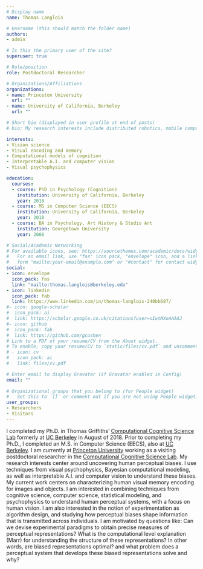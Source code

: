 ```yaml
---
# Display name
name: Thomas Langlois

# Username (this should match the folder name)
authors:
- admin

# Is this the primary user of the site?
superuser: true

# Role/position
role: Postdoctoral Researcher

# Organizations/Affiliations
organizations:
- name: Princeton University
  url: ""
- name: University of California, Berkeley
  url: ""

# Short bio (displayed in user profile at end of posts)
# bio: My research interests include distributed robotics, mobile computing and programmable matter.

interests:
- Vision science
- Visual encoding and memory
- Computational models of cognition
- Interpretable A.I. and computer vision 
- Visual psychophysics

education:
  courses:
  - course: PhD in Psychology (Cognition)
    institution: University of California, Berkeley
    year: 2018
  - course: MS in Computer Science (EECS)
    institution: University of California, Berkeley
    year: 2018
  - course: BA in Psychology, Art History & Studio Art
    institution: Georgetown University
    year: 2008

# Social/Academic Networking
# For available icons, see: https://sourcethemes.com/academic/docs/widgets/#icons
#   For an email link, use "fas" icon pack, "envelope" icon, and a link in the
#   form "mailto:your-email@example.com" or "#contact" for contact widget.
social:
- icon: envelope
  icon_pack: fas
  link: "mailto:thomas.langlois@berkeley.edu"
- icon: linkedin
  icon_pack: fab
  link: https://www.linkedin.com/in/thomas-langlois-240bb687/
#- icon: google-scholar
#  icon_pack: ai
#  link: https://scholar.google.co.uk/citations?user=sIwtMXoAAAAJ
#- icon: github
#  icon_pack: fab
#  link: https://github.com/gcushen
# Link to a PDF of your resume/CV from the About widget.
# To enable, copy your resume/CV to `static/files/cv.pdf` and uncomment the lines below.  
# - icon: cv
#   icon_pack: ai
#   link: files/cv.pdf

# Enter email to display Gravatar (if Gravatar enabled in Config)
email: ""
  
# Organizational groups that you belong to (for People widget)
#   Set this to `[]` or comment out if you are not using People widget.  
user_groups:
- Researchers
- Visitors
---
```


I completed my Ph.D. in Thomas Griffiths’ [Computational Cognitive Science Lab](https://cocosci.princeton.edu/) formerly at [UC Berkeley](https://psychology.berkeley.edu) in August of 2018. Prior to completing my Ph.D., I completed an M.S. in Computer Science (EECS), also at [UC Berkeley](https://eecs.berkeley.edu). I am currently at [Princeton University](https://psych.princeton.edu) working as a visiting postdoctoral researcher in the [Computational Cognitive Science Lab](https://cocosci.princeton.edu/). My research interests center around uncovering human perceptual biases. I use techniques from visual psychophysics, Bayesian computational modeling, as well as interpretable A.I. and computer vision to understand these biases. My current work centers on characterizing human visual memory encoding for images and objects. I am interested in combining techniques from cognitive science, computer science, statistical modeling, and psychophysics to understand human perceptual systems, with a focus on human vision. I am also interested in the notion of experimentation as algorithm design, and studying how perceptual biases shape information that is transmitted across individuals. I am motivated by questions like: Can we devise experimental paradigms to obtain precise measures of perceptual representations? What is the computational level explanation (Marr) for understanding the structure of these representations? In other words, are biased representations optimal? and what problem does a perceptual system that develops these biased representations solve and why?  